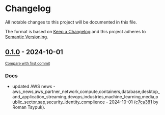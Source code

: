 # Changelog

All notable changes to this project will be documented in this file.

The format is based on [Keep a Changelog](http://keepachangelog.com/en/1.0.0/)
and this project adheres to [Semantic Versioning](http://semver.org/spec/v2.0.0.html).

<!-- insertion marker -->
## [0.1.0](https://github.com/tsypuk/aws-news/releases/tag/ver-2024-10-010.1.0) - 2024-10-01

<small>[Compare with first commit](https://github.com/tsypuk/aws-news/compare/dc7b246208cfa99b2e60492edd3d5d553c93263a...ver-2024-10-01)</small>

### Docs

- updated AWS news - aws_news,aws_partner_network,compute,containers,database,desktop_and_application_streaming,devops,industries,machine_learning,media,public_sector,sap,security_identity_complience - 2024-10-01 ([c7ca381](https://github.com/tsypuk/aws-news/commit/c7ca381948532e3fb589500c1abe63b30f97811d) by Roman Tsypuk).

